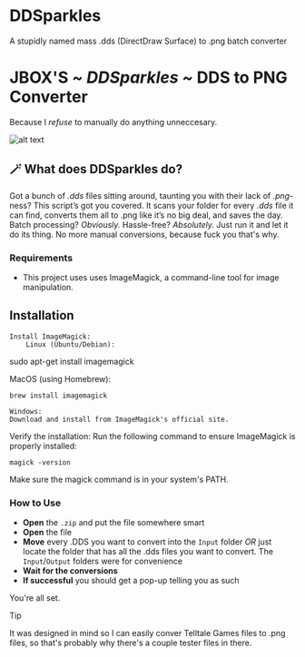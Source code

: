 # DDSparkles
A stupidly named mass .dds (DirectDraw Surface) to .png batch converter

# JBOX'S *~ DDSparkles ~* DDS to PNG Converter

Because I *refuse* to manually do anything unneccesary.

![alt text](https://i.imgur.com/hdfciML.png "hello there, nosy")

## 🪄 What does DDSparkles do?
Got a bunch of *.dds* files sitting around, taunting you with their lack of *.png*-ness? This script’s got you covered. It scans your folder for every *.dds* file it can find, converts them all to .png like it’s no big deal, and saves the day. Batch processing? *Obviously.* Hassle-free? *Absolutely.* Just run it and let it do its thing. No more manual conversions, because fuck you that's why.

### Requirements
- This project uses uses ImageMagick, a command-line tool for image manipulation.
## Installation

    Install ImageMagick:
        Linux (Ubuntu/Debian):

sudo apt-get install imagemagick

MacOS (using Homebrew):

    brew install imagemagick

    Windows:
    Download and install from ImageMagick's official site.

Verify the installation:
Run the following command to ensure ImageMagick is properly installed:

    magick -version

Make sure the magick command is in your system's PATH.

### How to Use
- **Open** the `.zip` and put the file somewhere smart
- **Open** the file
- **Move** every .DDS you want to convert into the `Input` folder *OR* just locate the folder that has all the .dds files you want to convert. The `Input`/`Output` folders were for convenience
- **Wait for the conversions**
- **If successful** you should get a pop-up telling you as such

You're all set.

> [!TIP]  
> It was designed in mind so I can easily conver Telltale Games files to .png files, so that's probably why there's a couple tester files in there.
